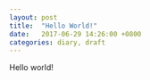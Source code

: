 ```yaml
---
layout: post
title:  "Hello World!"
date:   2017-06-29 14:26:00 +0800
categories: diary, draft
---
```

Hello world!